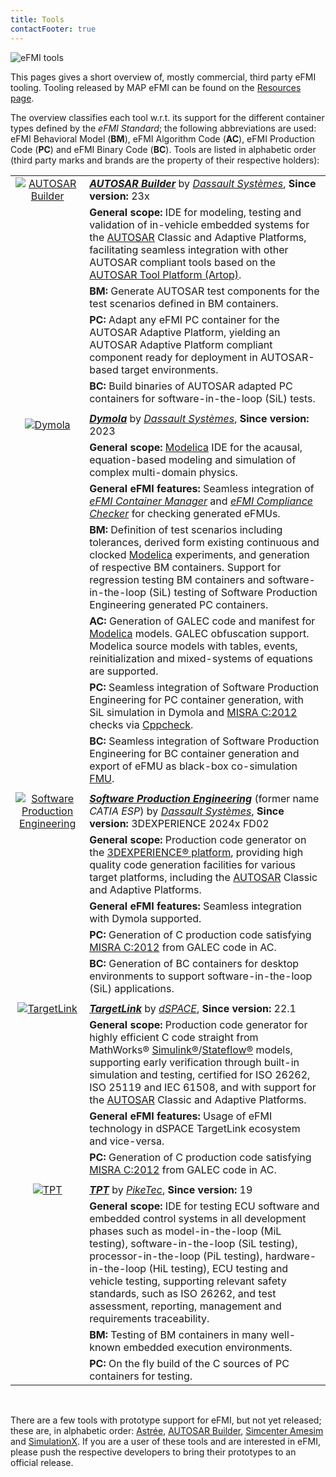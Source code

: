 ```yaml
---
title: Tools
contactFooter: true
---
```


![eFMI tools](/media/tools/eFMI-tools.png)

This pages gives a short overview of, mostly commercial, third party eFMI tooling. Tooling released by MAP eFMI can be found on the [Resources page](/resources/#map-efmi-published-tooling).

The overview classifies each tool w.r.t. its support for the different container types defined by the _eFMI Standard_; the following abbreviations are used: eFMI Behavioral Model (**BM**), eFMI Algorithm Code (**AC**), eFMI Production Code (**PC**) and eFMI Binary Code (**BC**). Tools are listed in alphabetic order (third party marks and brands are the property of their respective holders):

| | |
| :---: | :--- |
| [![AUTOSAR Builder](/media/tools/AUTOSAR-Builder.png)](https://www.3ds.com/products-services/catia/products/autosar-builder/) | [_**AUTOSAR Builder**_](https://www.3ds.com/products-services/catia/products/autosar-builder/) by [_Dassault Systèmes_](https://www.3ds.com), **Since version:** 23x |
| | **General scope:** IDE for modeling, testing and validation of in-vehicle embedded systems for the [AUTOSAR](https://www.autosar.org/) Classic and Adaptive Platforms, facilitating seamless integration with other AUTOSAR compliant tools based on the [AUTOSAR Tool Platform (Artop)](https://www.artop.org/). |
| | **BM:** Generate AUTOSAR test components for the test scenarios defined in BM containers. |
| | **PC:** Adapt any eFMI PC container for the AUTOSAR Adaptive Platform, yielding an AUTOSAR Adaptive Platform compliant component ready for deployment in AUTOSAR-based target environments. |
| | **BC:** Build binaries of AUTOSAR adapted PC containers for software-in-the-loop (SiL) tests. |
| | |
| [![Dymola](/media/tools/Dymola.png)](https://www.dymola.com/) | [_**Dymola**_](https://www.dymola.com/) by [_Dassault Systèmes_](https://www.3ds.com), **Since version:** 2023 |
| | **General scope:** [Modelica](https://modelica.org/modelicalanguage.html) IDE for the acausal, equation-based modeling and simulation of complex multi-domain physics. |
| | **General eFMI features:** Seamless integration of [_eFMI Container Manager_](https://github.com/modelica/efmi-containermanager) and [_eFMI Compliance Checker_](https://github.com/modelica/efmi-compliancechecker) for checking generated eFMUs. |
| | **BM:** Definition of test scenarios including tolerances, derived form existing continuous and clocked [Modelica](https://modelica.org/modelicalanguage.html) experiments, and generation of respective BM containers. Support for regression testing BM containers and software-in-the-loop (SiL) testing of Software Production Engineering generated PC containers. |
| | **AC:** Generation of GALEC code and manifest for [Modelica](https://modelica.org/modelicalanguage.html) models. GALEC obfuscation support. Modelica source models with tables, events, reinitialization and mixed-systems of equations are supported. |
| | **PC:** Seamless integration of Software Production Engineering for PC container generation, with SiL simulation in Dymola and [MISRA C:2012](https://www.misra.org.uk/) checks via [Cppcheck](https://cppcheck.sourceforge.io/). |
| | **BC:** Seamless integration of Software Production Engineering for BC container generation and export of eFMU as black-box co-simulation [FMU](https://fmi-standard.org/). |
| | |
| [![Software Production Engineering](/media/tools/Software-Production-Engineering.png)](https://my.3dexperience.3ds.com/welcome/compass-world/3dexperience-industries/transportation-and-mobility/smart-safe-and-connected/embedded-software-engineering/systems-software-production-engineer) | [_**Software Production Engineering**_](https://my.3dexperience.3ds.com/welcome/compass-world/3dexperience-industries/transportation-and-mobility/smart-safe-and-connected/embedded-software-engineering/systems-software-production-engineer) (former name _CATIA ESP_) by [_Dassault Systèmes_](https://www.3ds.com), **Since version:** 3DEXPERIENCE 2024x FD02 |
| | **General scope:** Production code generator on the [3DEXPERIENCE® platform](https://www.3ds.com/3dexperience), providing high quality code generation facilities for various target platforms, including the [AUTOSAR](https://www.autosar.org/) Classic and Adaptive Platforms.
| | **General eFMI features:** Seamless integration with Dymola supported. |
| | **PC:** Generation of C production code satisfying [MISRA C:2012](https://www.misra.org.uk/) from GALEC code in AC. |
| | **BC:** Generation of BC containers for desktop environments to support software-in-the-loop (SiL) applications. |
| | |
| [![TargetLink](/media/tools/TargetLink.png)](https://www.dspace.com/en/pub/home/products/sw/pcgs/targetlink.cfm) | [_**TargetLink**_](https://www.dspace.com/en/pub/home/products/sw/pcgs/targetlink.cfm) by [_dSPACE_](https://www.dspace.com/), **Since version:** 22.1 |
| | **General scope:** Production code generator for highly efficient C code straight from MathWorks® [Simulink®](https://www.mathworks.com/products/simulink.html)/[Stateflow®](https://www.mathworks.com/products/stateflow.html) models, supporting early verification through built-in simulation and testing, certified for ISO 26262, ISO 25119 and IEC 61508, and with support for the [AUTOSAR](https://www.autosar.org/) Classic and Adaptive Platforms. |
| | **General eFMI features:** Usage of eFMI technology in dSPACE TargetLink ecosystem and vice-versa.
| | **PC:** Generation of C production code satisfying [MISRA C:2012](https://www.misra.org.uk/) from GALEC code in AC. |
| | |
| [![TPT](/media/tools/TPT.png)](https://piketec.com/tpt/) | [_**TPT**_](https://piketec.com/tpt/) by [_PikeTec_](https://piketec.com/), **Since version:** 19 |
| | **General scope:** IDE for testing ECU software and embedded control systems in all development phases such as model-in-the-loop (MiL testing), software-in-the-loop (SiL testing), processor-in-the-loop (PiL testing), hardware-in-the-loop (HiL testing), ECU testing and vehicle testing, supporting relevant safety standards, such as ISO 26262, and test assessment, reporting, management and requirements traceability. |
| | **BM:** Testing of BM containers in many well-known embedded execution environments. |
| | **PC:** On the fly build of the C sources of PC containers for testing. |

&nbsp;

There are a few tools with prototype support for eFMI, but not yet released; these are, in alphabetic order: [Astrée](https://www.absint.com/astree/index.htm), [AUTOSAR Builder](https://www.3ds.com/products-services/catia/products/autosar-builder/), [Simcenter Amesim](https://plm.sw.siemens.com/en-US/simcenter/systems-simulation/amesim/) and [SimulationX](https://www.esi-group.com/products/simulationx). If you are a user of these tools and are interested in eFMI, please push the respective developers to bring their prototypes to an official release.